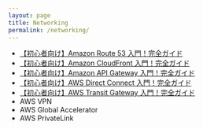 ```yaml
---
layout: page
title: Networking
permalink: /networking/
---
```


- <a href="../route53-overview/index.html#0" target="_blank">【初心者向け】Amazon Route 53 入門！完全ガイド</a>
- <a href="../cloudfront-overview/index.html#0" target="_blank">【初心者向け】Amazon CloudFront 入門！完全ガイド</a>
- <a href="../apigw-overview/index.html#0" target="_blank">【初心者向け】Amazon API Gateway 入門！完全ガイド</a>
- <a href="../directconnect-overview/index.html#0" target="_blank">【初心者向け】AWS Direct Connect 入門！完全ガイド</a>
- <a href="../transitgw-overview/index.html#0" target="_blank">【初心者向け】AWS Transit Gateway 入門！完全ガイド</a>
- AWS VPN
- AWS Global Accelerator
- AWS PrivateLink
